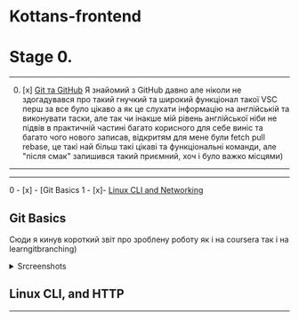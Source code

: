 # Kottans-frontend

# Stage 0.
---
0. [x] [Git та GitHub](#git-basics)
 Я знайомий з GitHub давно але ніколи не здогадувався про такий гнучкий та широкий функціонал такої VSC перш за все було цікаво а як це слухати інформацію на англійській та виконувати таски, але так чи інакше мій рівень англійської ніби не підвів в практичній частині багато корисного для себе виніс та багато чого нового записав, відкритям для мене були fetch pull rebase, це такі най більш такі цікаві та функціональні команди, але "після смак" залишився такий приємний, хоч і було важко місцями)
---
---
0 - [x] - [Git Basics
1 - [x]- [Linux CLI and Networking](#linux-cli-and-http)















## Git Basics

Сюди я кинув короткий звіт про зроблену роботу як і на coursera так і на learngitbranching)

<details>
  <summary>Srcreenshots</summary>
  <img src = ".\images\Git Basics\GIT1">
</details>




## Linux CLI, and HTTP

---
